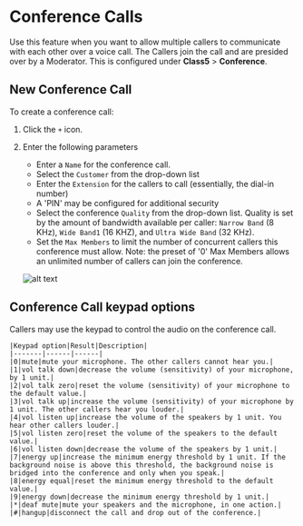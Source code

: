 # Conference Calls
Use this feature when you want to allow multiple callers to communicate with each other over a voice call. The Callers join the call and are presided over by a Moderator. This is configured under **Class5** > **Conference**. 



## New Conference Call
To create a conference call:

1. Click the `+` icon.
2. Enter the following parameters

    * Enter a `Name` for the conference call.
    * Select the `Customer` from the drop-down list
    * Enter the `Extension` for the callers to call (essentially, the dial-in number)
    * A 'PIN' may be configured for additional security 
    * Select the conference `Quality` from the drop-down list. Quality is set by the amount of bandwidth available per caller: `Narrow Band` (8 KHz), `Wide Band1` (16 KHZ), and `Ultra Wide Band` (32 KHz).
    * Set the `Max Members` to limit the number of concurrent callers this conference must allow. Note: the preset of '0' Max Members allows an unlimited number of callers can join the conference. 
      
    ![alt text][conference-popup]
   

## Conference Call keypad options
Callers may use the keypad to control the audio on the conference call. 

    |Keypad option|Result|Description|
    |-------|------|------|
    |0|mute|mute your microphone. The other callers cannot hear you.|
    |1|vol talk down|decrease the volume (sensitivity) of your microphone, by 1 unit.|
    |2|vol talk zero|reset the volume (sensitivity) of your microphone to the default value.|
    |3|vol talk up|increase the volume (sensitivity) of your microphone by 1 unit. The other callers hear you louder.|
    |4|vol listen up|increase the volume of the speakers by 1 unit. You hear other callers louder.|
    |5|vol listen zero|reset the volume of the speakers to the default value.|
    |6|vol listen down|decrease the volume of the speakers by 1 unit.|
    |7|energy up|increase the minimum energy threshold by 1 unit. If the background noise is above this threshold, the background noise is bridged into the conference and only when you speak.|
    |8|energy equal|reset the minimum energy threshold to the default value.|
    |9|energy down|decrease the minimum energy threshold by 1 unit.|
    |*|deaf mute|mute your speakers and the microphone, in one action.|
    |#|hangup|disconnect the call and drop out of the conference.|


[conference-popup]: /class5/img/conference-popup.png "conference-popup"
